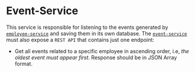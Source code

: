 # Event-Service

This service is responsible for listening to the events generated by [`employee-service`](https://github.com/takeaway/bob-challenge-employee-service) and saving them in its own database. The [`event-service`](https://github.com/takeaway/bob-challenge-event-service/) must also expose a `REST API` that contains just one endpoint:
   - Get all events related to a specific employee in ascending order, i.e, _the oldest event must appear first_. Response should be in JSON Array format.
